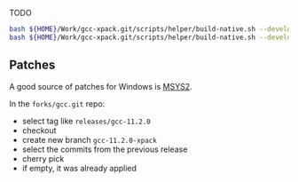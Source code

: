 TODO

```sh
bash ${HOME}/Work/gcc-xpack.git/scripts/helper/build-native.sh --develop --without-pdf
bash ${HOME}/Work/gcc-xpack.git/scripts/helper/build-native.sh --develop  --without-pdf --win

```

## Patches

A good source of patches for Windows is
[MSYS2](https://github.com/msys2/MINGW-packages/tree/master/mingw-w64-gcc).

In the `forks/gcc.git` repo:

- select tag like `releases/gcc-11.2.0`
- checkout
- create new branch `gcc-11.2.0-xpack`
- select the commits from the previous release
- cherry pick
- if empty, it was already applied
